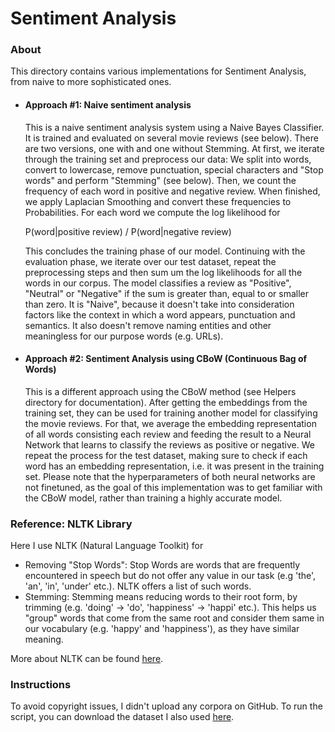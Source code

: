 # Sentiment Analysis

### About

This directory contains various implementations for Sentiment Analysis, 
from naive to more sophisticated ones.


- #### Approach #1: Naive sentiment analysis
  This is a naive sentiment analysis system using a Naive Bayes Classifier.
  It is trained and evaluated on several movie reviews (see below). There
  are two versions, one with and one without Stemming. At first, we iterate
  through the training set and preprocess our data: We split into words,
  convert to lowercase, remove punctuation, special characters and
  "Stop words" and perform "Stemming" (see below). Then, we count the
  frequency of each word in positive and negative review. When finished,
  we apply Laplacian Smoothing and convert these frequencies to Probabilities.
  For each word we compute the log likelihood for


    P(word|positive review) / P(word|negative review)
  
  
  This concludes the training phase of our model. Continuing with the evaluation
  phase, we iterate over our test dataset, repeat the preprocessing steps and then
  sum um the log likelihoods for all the words in our corpus. The model classifies
  a review as "Positive", "Neutral" or "Negative" if the sum is greater than, 
  equal to or smaller than zero.
  It is "Naive", because it doesn't take into consideration factors like the context
  in which a word appears, punctuation and semantics. It also doesn't remove naming
  entities and other meaningless for our purpose words (e.g. URLs).


- #### Approach #2: Sentiment Analysis using CBoW (Continuous Bag of Words)
  This is a different approach using the CBoW method (see Helpers directory for 
  documentation). After getting the embeddings from the training set, they can 
  be used for training another model for classifying the movie reviews. For that,
  we average the embedding representation  of all words consisting each review 
  and feeding the result to a Neural Network that learns to classify the reviews 
  as positive or negative. We repeat the process for the test dataset, making sure
  to check if each word has an embedding representation, i.e. it was present
  in the training set. Please note that the hyperparameters of both neural networks
  are not finetuned, as the goal of this implementation was to get familiar with 
  the CBoW model, rather than training a highly accurate model.
  


### Reference: NLTK Library

Here I use NLTK (Natural Language Toolkit) for

- Removing "Stop Words": Stop Words are words that are frequently encountered in
  speech but do not offer any value in our task (e.g 'the', 'an', 'in', 'under' etc.).
  NLTK offers a list of such words.
- Stemming: Stemming means reducing words to their root form, by trimming
  (e.g. 'doing' -> 'do', 'happiness' -> 'happi' etc.). This helps us "group" words
  that come from the same root and consider them same in our vocabulary (e.g. 'happy'
  and 'happiness'), as they have similar meaning.

More about NLTK can be found 
[here](https://www.nltk.org/).

### Instructions

To avoid copyright issues, I didn't upload any corpora on GitHub. 
To run the script, you can download the dataset I also used 
[here](https://ai.stanford.edu/~amaas/data/sentiment/).
